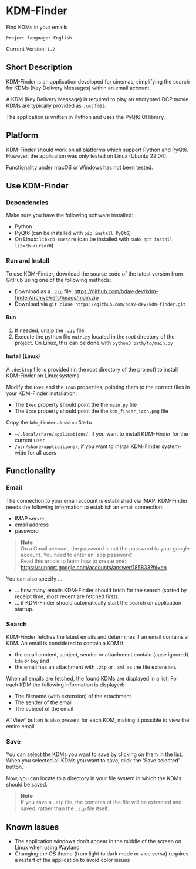 # KDM-Finder
Find KDMs in your emails 

`Project language: English`

Current Version: `1.2`


## Short Description
KDM-Finder is an application developed for cinemas, simplifying the search for KDMs (Key Delivery Messages) within an email account.

A KDM (Key Delivery Message) is required to play an encrypted DCP movie. KDMs are typically provided as `.xml` files.

The application is written in Python and uses the PyQt6 UI library.



## Platform
KDM-Finder should work on all platforms which support Python and PyQt6.
However, the application was only tested on Linux (Ubuntu 22.04).

Functionality under macOS or Windows has not been tested.



## Use KDM-Finder

### Dependencies
Make sure you have the following software installed:
- Python
- PyQt6 (can be installed with `pip install PyQt6`)
- On Linux: `libxcb-cursor0` (can be installed with `sudo apt install libxcb-cursor0`)

### Run and Install
To use KDM-Finder, download the source code of the latest version from GitHub using one of the following methods:
- Download as a `.zip` file: https://github.com/bdav-dev/kdm-finder/archive/refs/heads/main.zip
- Download via `git clone https://github.com/bdav-dev/kdm-finder.git`

#### Run
1. If needed, unzip the `.zip` file.
2. Execute the python file `main.py` located in the root directory of the project. On Linux, this can be done with `python3 path/to/main.py`

#### Install (Linux)
A `.desktop` file is provided (in the root directory of the project) to install KDM-Finder on Linux systems.

Modify the `Exec` and the `Icon` properties, pointing them to the correct files in your KDM-Finder installation:
- The `Exec` property should point the the `main.py` file
- The `Icon` property should point the the `kdm_finder_icon.png` file

Copy the `kdm_finder.desktop` file to
- `~/.local/share/applications/`, if you want to install KDM-Finder for the current user
- `/usr/share/applications/`, if you want to install KDM-Finder system-wide for all users



## Functionality

### Email
The connection to your email account is established via IMAP. KDM-Finder needs the following information to establish an email connection:
- IMAP server
- email address
- password

> **Note**<br/>
> On a Gmail account, the password is not the password to your google account. You need to enter an 'app password'.<br/>
> Read this article to learn how to create one: https://support.google.com/accounts/answer/185833?hl=en

You can also specify ...
- ... how many emails KDM-Finder should fetch for the search (sorted by receipt time, most recent are fetched first).
- ... if KDM-Finder should automatically start the search on application startup.

### Search
KDM-Finder fetches the latest emails and determines if an email contains a KDM. An email is considered to contain a KDM if
- the email content, subject, sender or attachment contain (case ignored) `kdm` or `key` and
- the email has an attachment with `.zip` or `.xml` as the file extension.

When all emails are fetched, the found KDMs are displayed in a list. For each KDM the following information is displayed:
- The filename (with extension) of the attachment
- The sender of the email
- The subject of the email

A 'View' button is also present for each KDM, making it possible to view the entire email.

### Save
You can select the KDMs you want to save by clicking on them in the list.
When you selected all KDMs you want to save, click the 'Save selected' button.

Now, you can locate to a directory in your file system in which the KDMs should be saved.

> **Note**<br/>
> If you save a `.zip` file, the contents of the file will be extracted and saved, rather than the `.zip` file itself.


## Known Issues
- The application windows don't appear in the middle of the screen on Linux when using Wayland
- Changing the OS theme (from light to dark mode or vice versa) requires a restart of the application to avoid color issues

